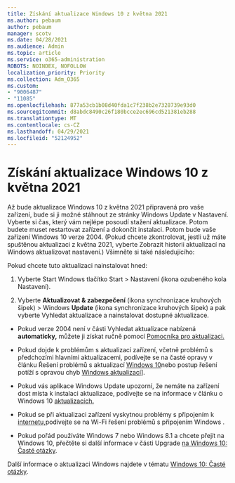 ```yaml
---
title: Získání aktualizace Windows 10 z května 2021
ms.author: pebaum
author: pebaum
manager: scotv
ms.date: 04/28/2021
ms.audience: Admin
ms.topic: article
ms.service: o365-administration
ROBOTS: NOINDEX, NOFOLLOW
localization_priority: Priority
ms.collection: Adm_O365
ms.custom:
- "9006487"
- "11085"
ms.openlocfilehash: 877a53cb1b08d40fda1c7f238b2e7328739e93d0
ms.sourcegitcommit: d8abdc8490c26f180bcce2ec696cd521381eb288
ms.translationtype: MT
ms.contentlocale: cs-CZ
ms.lasthandoff: 04/29/2021
ms.locfileid: "52124952"
---
```

# <a name="get-the-windows-10-may-2021-update"></a>Získání aktualizace Windows 10 z května 2021

Až bude aktualizace Windows 10 z května 2021 připravená pro vaše zařízení, bude si ji možné stáhnout ze stránky Windows Update v Nastavení. Vyberte si čas, který vám nejlépe posoudí stažení aktualizace. Potom budete muset restartovat zařízení a dokončit instalaci. Potom bude vaše zařízení Windows 10 verze 2004. (Pokud chcete zkontrolovat, jestli už máte spuštěnou aktualizaci  z května 2021, vyberte Zobrazit historii aktualizací na Windows aktualizovat nastavení.) Všimněte si také následujícího:  

Pokud chcete tuto aktualizaci nainstalovat hned:

1. Vyberte Start Windows tlačítko Start > Nastavení (ikona ozubeného kola Nastavení).

1. Vyberte **Aktualizovat & zabezpečení** (ikona synchronizace kruhových šipek) > Windows **Update** (ikona synchronizace kruhových  šipek) a pak vyberte Vyhledat aktualizace a nainstalovat dostupné aktualizace. 

- Pokud verze 2004 není v části Vyhledat aktualizace nabízená **automaticky,** můžete ji získat ručně pomocí [Pomocníka pro aktualizaci.](https://www.microsoft.com/software-download/windows10)

- Pokud dojde k problémům s aktualizací zařízení, včetně problémů s předchozími hlavními aktualizacemi, podívejte se na časté opravy v článku Řešení problémů s aktualizací [Windows 10](https://support.microsoft.com/windows/troubleshoot-problems-updating-windows-10-188c2b0f-10a7-d72f-65b8-32d177eb136c)nebo postup řešení potíží s opravou chyb [Windows aktualizací](https://support.microsoft.com/sbs/windows/fix-windows-update-errors-18b693b5-7818-5825-8a7e-2a4a37d6d787)].

- Pokud vás aplikace Windows Update upozorní, že nemáte na zařízení dost místa k instalaci aktualizace, podívejte se na informace v článku o Windows 10 [aktualizacích.](https://support.microsoft.com/help/4013876)

- Pokud se při aktualizaci zařízení vyskytnou problémy s připojením k [internetu,](https://support.microsoft.com/windows/fix-wi-fi-connection-issues-in-windows-9424a1f7-6a3b-65a6-4d78-7f07eee84d2c)podívejte se na Wi-Fi řešení problémů s připojením Windows .

- Pokud pořád používáte Windows 7 nebo Windows 8.1 a chcete přejít na Windows 10, přečtěte si další informace v části Upgrade [na Windows 10: Časté otázky](https://support.microsoft.com/windows/upgrade-to-windows-10-faq-cce52341-7943-594e-72ce-e1cf00382445).

Další informace o aktualizaci Windows najdete v tématu [Windows 10: Časté otázky](https://support.microsoft.com/windows/windows-update-faq-8a903416-6f45-0718-f5c7-375e92dddeb2).


